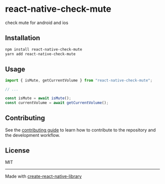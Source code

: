 # react-native-check-mute
check mute for android and ios
## Installation

```sh
npm install react-native-check-mute
yarn add react-native-check-mute
```

## Usage

```js
import { isMute, getCurrentVolume } from "react-native-check-mute";

// ...

const isMute = await isMute();
const currentVolume = await getCurrentVolume();
```

## Contributing

See the [contributing guide](CONTRIBUTING.md) to learn how to contribute to the repository and the development workflow.

## License

MIT

---

Made with [create-react-native-library](https://github.com/callstack/react-native-builder-bob)
